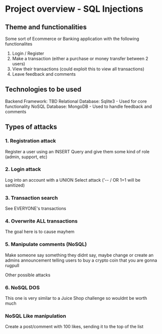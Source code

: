 # Project overview - SQL Injections

## Theme and functionalities

Some sort of Ecommerce or Banking application with the following functionalites
1. Login / Register
2. Make a transaction (either a purchase or money transfer between 2 users)
3. View their transactions (could exploit this to view all transactions)
4. Leave feedback and comments

## Technologies to be used

Backend Framework: TBD
Relational Database: Sqlite3 - Used for core functionality
NoSQL Database: MongoDB - Used to handle feedback and comments

## Types of attacks

### 1. Registration attack 
Register a user using an INSERT Query and give them some kind of role (admin, support, etc)

### 2. Login attack
Log into an account with a UNION Select attack ('-- / OR 1=1 will be sanitized)

### 3. Transaction search
See EVERYONE's transactions 

### 4. Overwrite ALL transactions
The goal here is to cause mayhem

### 5. Manipulate comments (NoSQL)
Make someone say something they didnt say, maybe change or create an admins announcement telling users to buy a crypto coin that you are gonna rugpull

Other possible attacks

### 6. NoSQL DOS
This one is very similar to a Juice Shop challenge so wouldnt be worth much

### NoSQL Like manipulation
Create a post/comment with 100 likes, sending it to the top of the list




